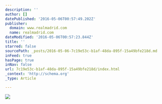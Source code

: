 ```yaml
---
description: ''
author: []
datePublished: '2016-05-06T00:57:49.202Z'
publisher:
  domain: www.realmadrid.com
  name: realmadrid.com
dateModified: '2016-05-06T00:57:23.844Z'
title: ''
starred: false
sourcePath: _posts/2016-05-06-7c19e53c-b1af-48da-895f-15a49bfe218d.md
inFeed: true
hasPage: true
inNav: false
url: 7c19e53c-b1af-48da-895f-15a49bfe218d/index.html
_context: 'http://schema.org'
_type: Article

---
```

![](http://www.realmadrid.com/cs/Satellite?blobcol=urldata&blobheader=image%2Fjpeg&blobkey=id&blobtable=MungoBlobs&blobwhere=1203373105714&ssbinary=true)